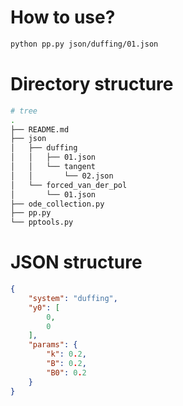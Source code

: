 # How to use?

```bash
python pp.py json/duffing/01.json
```

# Directory structure

```bash
# tree
.
├── README.md
├── json
│   ├── duffing
│   │   ├── 01.json
│   │   └── tangent
│   │       └── 02.json
│   └── forced_van_der_pol
│       └── 01.json
├── ode_collection.py
├── pp.py
└── pptools.py
```

# JSON structure

```json
{
    "system": "duffing",
    "y0": [
        0,
        0
    ],
    "params": {
        "k": 0.2,
        "B": 0.2,
        "B0": 0.2
    }
}
```
